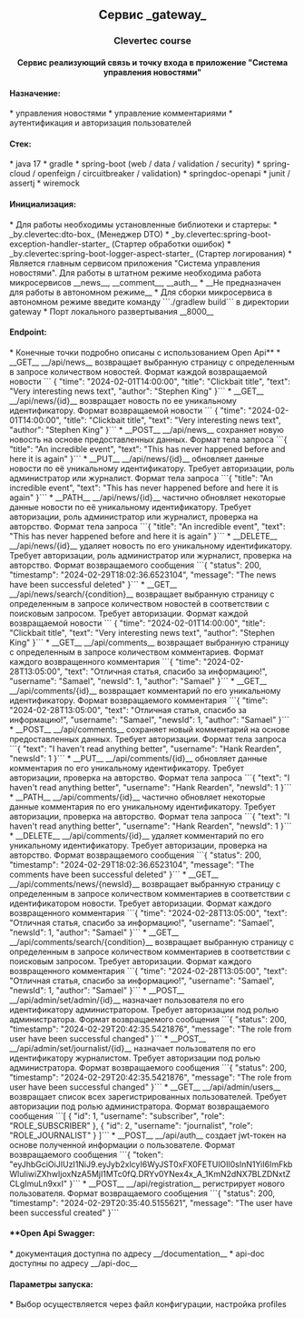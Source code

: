 <h2 align="center">Сервис _gateway_</h2>
<h3 align="center">Clevertec course</h2>
<h4 align="center">Сервис реализующий связь и точку входа в приложение "Система управления новостями"</h3>


<h4>Назначение:</h4>
  * управления новостями
  * управление комментариями
  * аутентификация и авторизация пользователей

<h4>Стек:</h4>
* java 17
* gradle
* spring-boot (web / data / validation / security)
* spring-cloud / openfeign / circuitbreaker / validation)
* springdoc-openapi
* junit / assertj
* wiremock

<h4>Инициализация:</h4>
* Для работы необходимы установленные библиотеки и стартеры:
  * _by.clevertec:dto-box_ (Менеджер DTO)
  * _by.clevertec:spring-boot-exception-handler-starter_ (Стартер обработки ошибок)
  * _by.clevertec:spring-boot-logger-aspect-starter_ (Стартер логирования)
* Является главным сервисом приложения "Система управления новостями". Для работы в штатном режиме необходима работа микросервисов __news__, __comment__, __auth__ 
* __Не предназначен для работы в автономном режиме__ 
* Для сборки микросервиса в автономном режиме введите команду ```./gradlew build``` в директории gateway
* Порт локального развертывания __8000__ 

<h4>Endpoint:</h4>
* Конечные точки подробно описаны с использованием Open Api** 
* __GET__ __/api/news__ возвращает выбранную страницу с определенным в запросе количеством новостей. Формат каждой возвращаемой новости ```  {
  "time": "2024-02-01T14:00:00",
  "title": "Clickbait title",
  "text": "Very interesting news text",
  "author": "Stephen King"
  }```
* __GET__ __/api/news/{id}__ возвращает новость по ее уникальному идентификатору. Формат возвращаемой новости ```  {
  "time": "2024-02-01T14:00:00",
  "title": "Clickbait title",
  "text": "Very interesting news text",
  "author": "Stephen King"
  }```
* __POST__ __/api/news__ сохраняет новую новость на основе предоставленных данных. Формат тела запроса ```{
  "title": "An incredible event",
  "text": "This has never happened before and here it is again"
  }```
* __PUT__ __/api/news/{id}__ обновляет данные новости по её уникальному идентификатору. Требует авторизации, роль администратор или журналист. Формат тела запроса ```{
  "title": "An incredible event",
  "text": "This has never happened before and here it is again"
  }``` 
* __PATH__ __/api/news/{id}__ частично обновляет некоторые данные новости по её уникальному идентификатору. Требует авторизации, роль администратор или журналист, проверка на авторство. Формат тела запроса ```{
  "title": "An incredible event",
  "text": "This has never happened before and here it is again"
  }```
* __DELETE__ __/api/news/{id}__ удаляет новость по его уникальному идентификатору. Требует авторизации, роль администратор или журналист, проверка на авторство. Формат возвращаемого сообщения ```{
  "status": 200,
  "timestamp": "2024-02-29T18:02:36.6523104",
  "message": "The news have been successful deleted"
  }```
* __GET__ __/api/news/search/{condition}__ возвращает выбранную страницу с определенным в запросе количеством новостей в соответствии с поисковым запросом. Требует авторизации. Формат каждой возвращаемой новости ```  {
  "time": "2024-02-01T14:00:00",
  "title": "Clickbait title",
  "text": "Very interesting news text",
  "author": "Stephen King"
  }```
* __GET__ __/api/comments__ возвращает выбранную страницу с определенным в запросе количеством комментариев. Формат каждого возвращенного комментария ```{
  "time": "2024-02-28T13:05:00",
  "text": "Отличная статья, спасибо за информацию!",
  "username": "Samael",
  "newsId": 1,
  "author": "Samael"
  }```
* __GET__ __/api/comments/{id}__ возвращает комментарий по его уникальному идентификатору. Формат возвращаемого комментария ```{
  "time": "2024-02-28T13:05:00",
  "text": "Отличная статья, спасибо за информацию!",
  "username": "Samael",
  "newsId": 1,
  "author": "Samael"
  }```
* __POST__ __/api/comments__ сохраняет новый комментарий на основе предоставленных данных. Требует авторизации. Формат тела запроса ```{
  "text": "I haven't read anything better",
  "username": "Hank Rearden",
  "newsId": 1
  }```
* __PUT__ __/api/comments/{id}__ обновляет данные комментария по его уникальному идентификатору. Требует авторизации, проверка на авторство. Формат тела запроса ```{
  "text": "I haven't read anything better",
  "username": "Hank Rearden",
  "newsId": 1
  }```
* __PATH__ __/api/comments/{id}__ частично обновляет некоторые данные комментария по его уникальному идентификатору. Требует авторизации, проверка на авторство. Формат тела запроса ```{
  "text": "I haven't read anything better",
  "username": "Hank Rearden",
  "newsId": 1
  }```
* __DELETE__ __/api/comments/{id}__ удаляет комментарий по его уникальному идентификатору. Требует авторизации, проверка на авторство. Формат возвращаемого сообщения ```{
  "status": 200,
  "timestamp": "2024-02-29T18:02:36.6523104",
  "message": "The comments have been successful deleted"
  }```
* __GET__ __/api/comments/news/{newsId}__ возвращает выбранную страницу с определенным в запросе количеством комментариев в соответствии с идентификатором новости. Требует авторизации. Формат каждого возвращенного комментария ```{
  "time": "2024-02-28T13:05:00",
  "text": "Отличная статья, спасибо за информацию!",
  "username": "Samael",
  "newsId": 1,
  "author": "Samael"
  }```
* __GET__ __/api/comments/search/{condition}__ возвращает выбранную страницу с определенным в запросе количеством комментариев в соответствии с поисковым запросом. Требует авторизации. Формат каждого возвращенного комментария ```{
  "time": "2024-02-28T13:05:00",
  "text": "Отличная статья, спасибо за информацию!",
  "username": "Samael",
  "newsId": 1,
  "author": "Samael"
  }```
* __POST__ __/api/admin/set/admin/{id}__ назначает пользователя по его идентификатору администратором. Требует авторизации под ролью администратора. Формат возвращаемого сообщения  ```{
  "status": 200,
  "timestamp": "2024-02-29T20:42:35.5421876",
  "message": "The role from user have been successful changed"
  }```
* __POST__ __/api/admin/set/journalist/{id}__ назначает пользователя по его идентификатору журналистом. Требует авторизации под ролью администратора. Формат возвращаемого сообщения  ```{
  "status": 200,
  "timestamp": "2024-02-29T20:42:35.5421876",
  "message": "The role from user have been successful changed"
  }```
* __GET__ __/api/admin/users__ возвращает список всех зарегистрированных пользователей. Требует авторизации под ролью администратора. Формат возвращаемого сообщения  ```[
  {
  "id": 1,
  "username": "subscriber",
  "role": "ROLE_SUBSCRIBER"
  },
  {
  "id": 2,
  "username": "journalist",
  "role": "ROLE_JOURNALIST"
  }
  ]```
* __POST__ __/api/auth__ создает jwt-токен на основе полученной информации о пользователе. Формат возвращаемого сообщения  ```{
  "token": "eyJhbGciOiJIUzI1NiJ9.eyJyb2xlcyI6WyJST0xFX0FETUlOIl0sInN1YiI6ImFkbWluIiwiZXhwIjoxNzA5MjI1MTc0fQ.DRYv0YNex4x_A_1KmN2dNX7BLZDNxtZCLgImuLn9xxI"
  }```
* __POST__ __/api/registration__ регистрирует нового пользователя. Формат возвращаемого сообщения  ```{
  "status": 200,
  "timestamp": "2024-02-29T20:35:40.5155621",
  "message": "The user have been successful created"
  }```

<h4>**Open Api Swagger:</h4>
* документация доступна по адресу __/documentation__
* api-doc доступны по адресу __/api-doc__

<h4>Параметры запуска:</h4>
* Выбор осуществляется через файл конфигурации, настройка profiles
